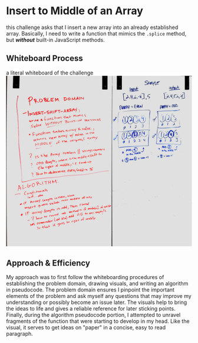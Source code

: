 # Insert to Middle of an Array

this challenge asks that I insert a new array into an already established array. Basically, I need to write a function that mimics the `.splice` method, but ***without*** built-in JavaScript methods.

## Whiteboard Process

a literal whiteboard of the challenge
![shift-array](/img/insert-shift-array.jpg)

## Approach & Efficiency

My approach was to first follow the whiteboarding procedures of establishing the problem domain, drawing visuals, and writing an algorithm in pseudocode. The problem domain ensures I pinpoint the important elements of the problem and ask myself any questions that may improve my understanding or possibly become an issue later. The visuals help to  bring the ideas to life and gives a reliable reference for later sticking points. Finally, during the algorithm pseudocode portion, I attempted to unravel fragments of the function that were starting to develop in my head. Like the visual, it serves to get ideas on "paper" in a concise, easy to read paragraph.
